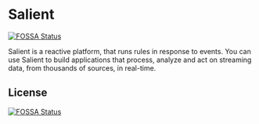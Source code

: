 # Salient
[![FOSSA Status](https://app.fossa.io/api/projects/git%2Bgithub.com%2Fmpsullivan%2Fsalient.svg?type=shield)](https://app.fossa.io/projects/git%2Bgithub.com%2Fmpsullivan%2Fsalient?ref=badge_shield)

Salient is a reactive platform, that runs rules in response to events. You can use Salient to build applications that process, analyze and act on streaming data, from thousands of sources, in real-time.


## License
[![FOSSA Status](https://app.fossa.io/api/projects/git%2Bgithub.com%2Fmpsullivan%2Fsalient.svg?type=large)](https://app.fossa.io/projects/git%2Bgithub.com%2Fmpsullivan%2Fsalient?ref=badge_large)